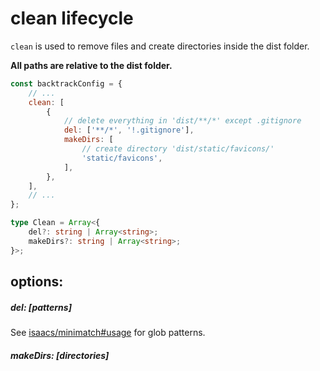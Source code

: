 # clean lifecycle

`clean` is used to remove files and create directories inside the dist folder.

**All paths are relative to the dist folder.**

```js
const backtrackConfig = {
    // ...
    clean: [
        {
            // delete everything in 'dist/**/*' except .gitignore
            del: ['**/*', '!.gitignore'],
            makeDirs: [
                // create directory 'dist/static/favicons/'
                'static/favicons',
            ],
        },
    ],
    // ...
};
```

```typescript
type Clean = Array<{
    del?: string | Array<string>;
    makeDirs?: string | Array<string>;
}>;
```

## options:

##### del: [patterns]

See [isaacs/minimatch#usage](https://github.com/isaacs/minimatch#usage) for glob patterns.

##### makeDirs: [directories]
